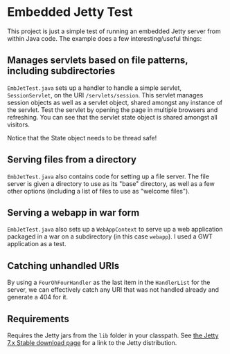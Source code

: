 # Embedded Jetty Test

This project is just a simple test of running an embedded Jetty server from
within Java code. The example does a few interesting/useful things:

## Manages servlets based on file patterns, including subdirectories

`EmbJetTest.java` sets up a handler to handle a simple servlet, `SessionServlet`,
on the URI `/servlets/session`. This servlet manages session objects as well as
a servlet object, shared amongst any instance of the servlet. Test the servlet
by opening the page in multiple browsers and refreshing. You can see that the
servlet state object is shared amongst all visitors.

Notice that the State object needs to be thread safe!

## Serving files from a directory

`EmbJetTest.java` also contains code for setting up a file server. The file server
is given a directory to use as its "base" directory, as well as a few other
options (including a list of files to use as "welcome files").

## Serving a webapp in war form

`EmbJetTest.java` also sets up a `WebAppContext` to serve up a web application
packaged in a war on a subdirectory (in this case `webapp`). I used a GWT
application as a test.

## Catching unhandled URIs

By using a `FourOhFourHandler` as the last item in the `HandlerList` for the
server, we can effectively catch any URI that was not handled already and
generate a 404 for it.

## Requirements

Requires the Jetty jars from the `lib` folder in your classpath.
See [the Jetty 7.x Stable download page][1] for a link to the Jetty distribution.

  [1]: http://download.eclipse.org/jetty/stable-7/dist/ "Jetty 7.x Stable Downloads"